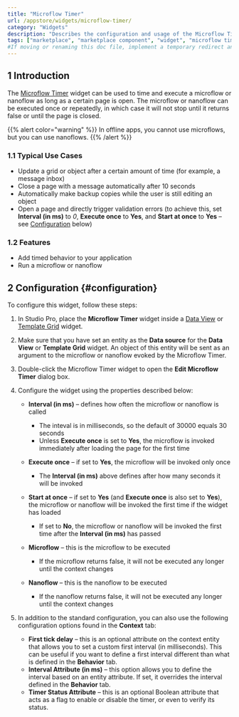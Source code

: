 ```yaml
---
title: "Microflow Timer"
url: /appstore/widgets/microflow-timer/
category: "Widgets"
description: "Describes the configuration and usage of the Microflow Timer widget, which is available in the Mendix Marketplace."
tags: ["marketplace", "marketplace component", "widget", "microflow timer", "platform support"]
#If moving or renaming this doc file, implement a temporary redirect and let the respective team know they should update the URL in the product. See Mapping to Products for more details.
---
```


## 1 Introduction

The [Microflow Timer](https://marketplace.mendix.com/link/component/27/) widget can be used to time and execute a microflow or nanoflow as long as a certain page is open. The microflow or nanoflow can be executed once or repeatedly, in which case it will not stop until it returns false or until the page is closed. 

{{% alert color="warning" %}}
In offline apps, you cannot use microflows, but you can use nanoflows.
{{% /alert %}}

### 1.1 Typical Use Cases

* Update a grid or object after a certain amount of time (for example, a message inbox)
* Close a page with a message automatically after 10 seconds
* Automatically make backup copies while the user is still editing an object
* Open a page and directly trigger validation errors (to achieve this, set **Interval (in ms)** to *0*, **Execute once** to **Yes**, and **Start at once** to **Yes** – see [Configuration](#configuration) below)

### 1.2 Features

* Add timed behavior to your application
* Run a microflow or nanoflow

## 2 Configuration {#configuration}

To configure this widget, follow these steps:

1. In Studio Pro, place the **Microflow Timer** widget inside a [Data View](/refguide/data-view/) or [Template Grid](/refguide/template-grid/) widget.
2. Make sure that you have set an entity as the **Data source** for the **Data View** or **Template Grid** widget. An object of this entity will be sent as an argument to the microflow or nanoflow evoked by the Microflow Timer.
3. Double-click the Microflow Timer widget to open the **Edit Microflow Timer** dialog box.
4. Configure the widget using the properties described below:

    * **Interval (in ms)** – defines how often the microflow or nanoflow is called
        * The inteval is in milliseconds, so the default of 30000 equals 30 seconds
        * Unless **Execute once** is set to **Yes**, the microflow is invoked immediately after loading the page for the first time

    * **Execute once** – if set to **Yes**, the microflow will be invoked only once
        * The **Interval (in ms)** above defines after how many seconds it will be invoked

    * **Start at once** – if set to **Yes** (and **Execute once** is also set to **Yes**), the microflow or nanoflow will be invoked the first time if the widget has loaded
        * If set to **No**, the microflow or nanoflow will be invoked the first time after the **Interval (in ms)** has passed

    * **Microflow** – this is the microflow to be executed
        * If the microflow returns false, it will not be executed any longer until the context changes

    * **Nanoflow** – this is the nanoflow to be executed
        * If the nanoflow returns false, it will not be executed any longer until the context changes

5. In addition to the standard configuration, you can also use the following configuration options found in the **Context** tab:

    * **First tick delay** – this is an optional attribute on the context entity that allows you to set a custom first interval (in milliseconds). This can be useful if you want to define a first interval different than what is defined in the **Behavior** tab.
    * **Interval Attribute (in ms)** – this option allows you to define the interval based on an entity attribute. If set, it overrides the interval defined in the **Behavior** tab.
    * **Timer Status Attribute** – this is an optional Boolean attribute that acts as a flag to enable or disable the timer, or even to verify its status.
